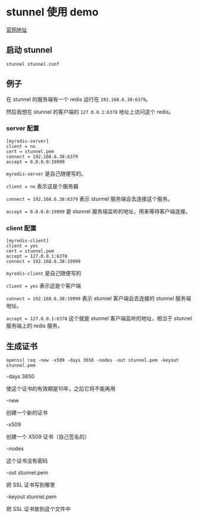 # stunnel 使用 demo

[官网地址](https://www.stunnel.org/)

## 启动 stunnel

```
stunnel stunnel.conf
```

## 例子

在 stunnel 的服务端有一个 redis 运行在 `192.168.6.38:6379`。

然后我想在 stunnel 的客户端的 `127.0.0.1:6378` 地址上访问这个 redis。

### server 配置

```
[myredis-server]
client = no
cert = stunnel.pem
connect = 192.168.6.38:6379
accept = 0.0.0.0:19999
```

`myredis-server` 是自己随便写的。

`client = no` 表示这是个服务器

`connect = 192.168.6.38:6379` 表示 stunnel 服务端会去连接这个服务。

`accept = 0.0.0.0:19999` 是 stunnel 服务端监听的地址，用来等待客户端连接。

### client 配置

```
[myredis-client]
client = yes
cert = stunnel.pem
accept = 127.0.0.1:6378
connect = 192.168.6.38:19999
```

`myredis-client` 是自己随便写的

`client = yes` 表示这是个客户端

`connect = 192.168.6.38:19999` 表示 stunnel 客户端会去连接的 stunnel 服务端地址。

`accept = 127.0.0.1:6378` 这个就是 stunnel 客户端监听的地址，相当于 stunnel
服务端上的 redis 服务。

## 生成证书

```
openssl req -new -x509 -days 3650 -nodes -out stunnel.pem -keyout stunnel.pem
```

-days 3650

使这个证书的有效期是10年，之后它将不能再用

-new

创建一个新的证书

-x509

创建一个 X509 证书（自己签名的）

-nodes

这个证书没有密码

-out stunnel.pem

把 SSL 证书写到哪里

-keyout stunnel.pem

把 SSL 证书放到这个文件中


